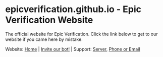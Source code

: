 # epicverification.github.io - Epic Verification Website
The official website for Epic Verification. Click the link below to get to our website if you came here by mistake.

Website: [Home](https://epicverification.github.io?utm_source=GitHub&webRepo=true)
|
[Invite our bot!](https://discord.com/oauth2/authorize?client_id=1343739275405164584&permissions=268503040&integration_type=0&scope=bot+applications.commands)
|
Support: [Server](/Link_Unavailable.md), [Phone or Email](/Link_Unavailable.md)
